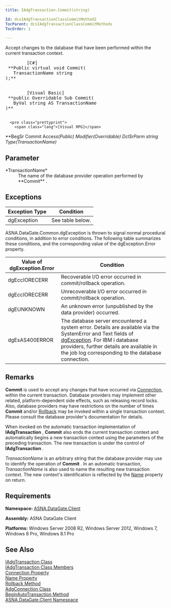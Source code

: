 ```yaml
---
title: IAdgTransaction.Commit(string)

Id: dcsIAdgTransactionClassCommitMethod2
TocParent: dcsIAdgTransactionClassCommitMethods
TocOrder: 1

---
```


Accept changes to the database that have been performed within the current transaction context.
<pre>        <span class="lang">[C#]</span>
 **Public virtual void Commit(<br />   TransactionName string<br />);** 
      </pre>
<pre>        <span class="lang">[Visual Basic] </span>
 **public Overridable Sub Commit(<br />   ByVal string AS TransactionName<br />)** 
      </pre>
      <pre class="prettyprint">
        <span class="lang">[Visual RPG]</span>
 **BegSr Commit Access(*Public) Modifier(*Overridable)
   DclSrParm string Type(TransactionName)** 
      </pre>

## Parameter

<dl>
        <dt>
 *TransactionName* 
        </dt>
        <dd>The name of the database provider operation performed by **Commit** .
					</dd>
</dl>

## Exceptions



| Exception Type | Condition |
| ---- | ---- |
| dgException | See table below. |



ASNA.DataGate.Common.dgException is thrown to signal normal procedural conditions, in addition to error conditions. The following table summarizes these conditions, and the corresponding value of the dgException.Error property.
<br />



| Value of dgException.Error | Condition |
| ---- | ---- |
| dgEccIORECERR | Recoverable I/O error occurred in commit/rollback operation. |
| dgEccIORECERR | Unrecoverable I/O error occurred in commit/rollback operation. |
| dgEUNKNOWN | An unknown error (unpublished by the data provider) occurred. |
| dgEsAS400ERROR | The database server encountered a system error. Details are available via the SystemError and Text fields of [dgException](dgexception-class.html). For IBM i database providers, further details are available in the job log corresponding to the database connection. |



## Remarks

**Commit** is used to accept any changes that have occurred via [Connection](iadg-transaction-class-connection-property.html), within the current transaction. Database providers may implement other related, platform-dependent side effects, such as releasing record locks. Also, database providers may have restrictions on the number of times **Commit** and/or [ Rollback](iadg-transaction-class-rollback-method.html) may be invoked within a single transaction context. Please consult the database provider's documentation for details.

When invoked on the automatic transaction implementation of **IAdgTransaction** , **Commit** also ends the current transaction context and automatically begins a new transaction context using the parameters of the preceding transaction. The new transaction is under the control of **IAdgTransaction** .

*TransactionName* is an arbitrary string that the database provider may use to identify the operation of **Commit** . In an automatic transaction, *TransactionName* is also used to name the resulting new transaction context. The new context's identification is reflected by the [Name](iadg-transaction-class-name-property.html) property on return.
## Requirements

<span> **Namespace:** [ASNA.DataGate.Client](datagate-client-namespace.html) </span> 

<span> **Assembly:** ASNA DataGate Client</span> 

<span> **Platforms:** Windows Server 2008 R2, Windows Server 2012, Windows 7, Windows 8 Pro, Windows 8.1 Pro</span> 
## See Also


[IAdgTransaction Class](iadg-transaction-class.html)
      <br />
[IAdgTransaction Class Members](iadg-transaction-members.html)
      <br />
[Connection Property](iadg-transaction-class-connection-property.html)
      <br />
[Name Property](iadg-transaction-class-name-property.html)
      <br />
[Rollback Method](iadg-transaction-class-rollback-method.html)
      <br />
[AdgConnection Class](adg-connection-class.html)
      <br />
      [BeginAutoTransaction 
					Method](adg-connection-class-begin-auto-transaction-method-main.html)
      <br />
[ASNA.DataGate.Client Namespace](datagate-client-namespace.html)

